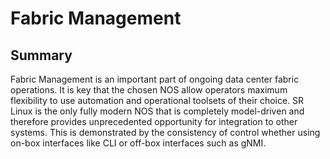 # Fabric Management

## Summary

Fabric Management is an important part of ongoing data center fabric operations.
It is key that the chosen NOS allow operators maximum flexibility to use automation and operational toolsets of their choice.
SR Linux is the only fully modern NOS that is completely model-driven and therefore provides unprecedented opportunity for integration to other systems.
This is demonstrated by the consistency of control whether using on-box interfaces like CLI  or off-box interfaces such as gNMI.